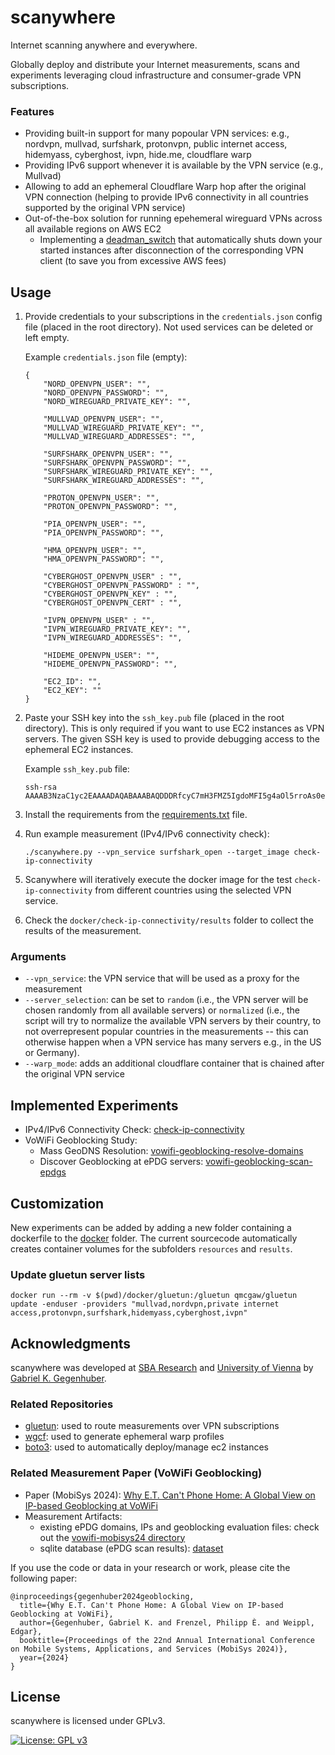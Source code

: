 # scanywhere
Internet scanning anywhere and everywhere.

Globally deploy and distribute your Internet measurements, scans and experiments leveraging cloud infrastructure and consumer-grade VPN subscriptions.

### Features
* Providing built-in support for many popoular VPN services: e.g., nordvpn, mullvad, surfshark, protonvpn, public internet access, hidemyass, cyberghost, ivpn, hide.me, cloudflare warp
* Providing IPv6 support whenever it is available by the VPN service (e.g., Mullvad)
* Allowing to add an ephemeral Cloudflare Warp hop after the original VPN connection (helping to provide IPv6 connectivity in all countries supported by the original VPN service)
* Out-of-the-box solution for running epehemeral wireguard VPNs across all available regions on AWS EC2
  * Implementing a [deadman_switch](/utils/deadman_switch.sh) that automatically shuts down your started instances after disconnection of the corresponding VPN client (to save you from excessive AWS fees)

## Usage
1. Provide credentials to your subscriptions in the `credentials.json` config file (placed in the root directory). Not used services can be deleted or left empty.

    Example `credentials.json` file (empty):
    ```
    {
        "NORD_OPENVPN_USER": "",
        "NORD_OPENVPN_PASSWORD": "",
        "NORD_WIREGUARD_PRIVATE_KEY": "",

        "MULLVAD_OPENVPN_USER": "",
        "MULLVAD_WIREGUARD_PRIVATE_KEY": "",
        "MULLVAD_WIREGUARD_ADDRESSES": "",

        "SURFSHARK_OPENVPN_USER": "",
        "SURFSHARK_OPENVPN_PASSWORD": "",
        "SURFSHARK_WIREGUARD_PRIVATE_KEY": "",
        "SURFSHARK_WIREGUARD_ADDRESSES": "",

        "PROTON_OPENVPN_USER": "",
        "PROTON_OPENVPN_PASSWORD": "",

        "PIA_OPENVPN_USER": "",
        "PIA_OPENVPN_PASSWORD": "",

        "HMA_OPENVPN_USER": "",
        "HMA_OPENVPN_PASSWORD": "",

        "CYBERGHOST_OPENVPN_USER" : "",
        "CYBERGHOST_OPENVPN_PASSWORD" : "",
        "CYBERGHOST_OPENVPN_KEY" : "",
        "CYBERGHOST_OPENVPN_CERT" : "",

        "IVPN_OPENVPN_USER" : "",
        "IVPN_WIREGUARD_PRIVATE_KEY": "",
        "IVPN_WIREGUARD_ADDRESSES": "",

        "HIDEME_OPENVPN_USER": "",
        "HIDEME_OPENVPN_PASSWORD": "",

        "EC2_ID": "",
        "EC2_KEY": ""
    }
    ```
2. Paste your SSH key into the `ssh_key.pub` file (placed in the root directory). This is only required if you want to use EC2 instances as VPN servers. The given SSH key is used to provide debugging access to the ephemeral EC2 instances.

    Example `ssh_key.pub` file:
    ```
    ssh-rsa AAAAB3NzaC1yc2EAAAADAQABAAABAQDDDRfcyC7mH3FMZ5IgdoMFI5g4aOl5rroAs0e+jJMYl2i+mtSpaZ7wkjo7uDgDARKdyDGshqq+yhUdZuzp/MX8av5XW4bZr8EKOULqMNo5jw2tSwtnMU0NNiCsPw8hT6ynnBJqJ9+9bfZuWK65h3oG9XonR+Bqh4hRVSls3jPk+/YUNicN98o02cMzerlfyGgssWvsG3wdk/gTWingzZTOciIHaG7bGq0Gz1Hh+LrSFbF2f4Z3zIg4D3C+8zpkAYjTbTI/L3KNB4vYJhgEEyTWb5lVZp34/G8+Z5Sn/HBkgd6JA0HkaivZKlelqQa6P5vkGvMi8LLi+tWzg+gwHK01
    ```

3. Install the requirements from the [requirements.txt](requirements.txt) file.

4. Run example measurement (IPv4/IPv6 connectivity check):

    `./scanywhere.py --vpn_service surfshark_open --target_image check-ip-connectivity`

5. Scanywhere will iteratively execute the docker image for the test `check-ip-connectivity` from different countries using the selected VPN service.

6. Check the `docker/check-ip-connectivity/results` folder to collect the results of the measurement.

### Arguments
* `--vpn_service`: the VPN service that will be used as a proxy for the measurement
* `--server_selection`: can be set to `random` (i.e., the VPN server will be chosen randomly from all available servers) or `normalized` (i.e., the script will try to normalize the available VPN servers by their country, to not overrepresent popular countries in the measurements -- this can otherwise happen when a VPN service has many servers e.g., in the US or Germany).
* `--warp_mode`: adds an additional cloudflare container that is chained after the original VPN service

## Implemented Experiments
* IPv4/IPv6 Connectivity Check: [check-ip-connectivity](/docker/check-ip-connectivity)
* VoWiFi Geoblocking Study:
  * Mass GeoDNS Resolution: [vowifi-geoblocking-resolve-domains](/docker/vowifi-geoblocking-resolve-domains)
  * Discover Geoblocking at ePDG servers: [vowifi-geoblocking-scan-epdgs](/docker/vowifi-geoblocking-scan-epdgs)

## Customization
New experiments can be added by adding a new folder containing a dockerfile to the [docker](/docker) folder.
The current sourcecode automatically creates container volumes for the subfolders `resources` and `results`.

### Update gluetun server lists
`docker run --rm -v $(pwd)/docker/gluetun:/gluetun qmcgaw/gluetun update -enduser -providers "mullvad,nordvpn,private internet access,protonvpn,surfshark,hidemyass,cyberghost,ivpn"`


## Acknowledgments
scanywhere was developed at [SBA Research](https://www.sba-research.org/) and [University of Vienna](https://sec.cs.univie.ac.at/) by [Gabriel K. Gegenhuber](https://www.sba-research.org/team/gabriel-k-gegenhuber/).

### Related Repositories
* [gluetun](https://github.com/qdm12/gluetun): used to route measurements over VPN subscriptions
* [wgcf](https://github.com/ViRb3/wgcf): used to generate ephemeral warp profiles
* [boto3](https://github.com/boto/boto3): used to automatically deploy/manage ec2 instances

### Related Measurement Paper (VoWiFi Geoblocking)
* Paper (MobiSys 2024): [Why E.T. Can't Phone Home: A Global View on IP-based Geoblocking at VoWiFi](/vowifi-mobisys24/MobiSys2024_Why_ET_Cant_Phone_Home.pdf)
* Measurement Artifacts:
  * existing ePDG domains, IPs and geoblocking evaluation files: check out the [vowifi-mobisys24 directory](vowifi-mobisys24)
  * sqlite database (ePDG scan results): [dataset](https://phaidra.univie.ac.at/detail/o:2059211)


If you use the code or data in your research or work, please cite the following paper:
```
@inproceedings{gegenhuber2024geoblocking,
  title={Why E.T. Can't Phone Home: A Global View on IP-based Geoblocking at VoWiFi},
  author={Gegenhuber, Gabriel K. and Frenzel, Philipp È. and Weippl, Edgar},
  booktitle={Proceedings of the 22nd Annual International Conference on Mobile Systems, Applications, and Services (MobiSys 2024)},
  year={2024}
}
```

## License
scanywhere is licensed under GPLv3.

[![License: GPL v3](https://img.shields.io/badge/License-GPLv3-blue.svg)](https://www.gnu.org/licenses/gpl-3.0)